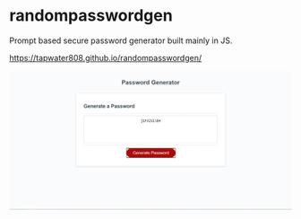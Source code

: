 # randompasswordgen

Prompt based secure password generator built mainly in JS.

https://tapwater808.github.io/randompasswordgen/

![Screenshot](https://github.com/Tapwater808/randompasswordgen/blob/main/assets/password%20screenshot.jpg?raw=true)
